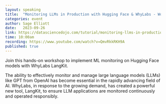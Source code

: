 ```yaml
---
layout: speaking
title:  "Monitoring LLMs in Production with Hugging Face & WhyLabs - Workshop"
categories: event
author: Sage Elliott
date:   2023-09-26
link: https://datasciencedojo.com/tutorial/monitoring-llms-in-production-with-hugging-face-whylabs/
time: 10:00am
recording: https://www.youtube.com/watch?v=QmvRkkRKH9A
published: true
---
```

Join this hands-on workshop to implement ML monitoring on Hugging Face models with WhyLabs LangKit.

The ability to effectively monitor and manage large language models (LLMs) like GPT from OpenAI has become essential in the rapidly advancing field of AI. WhyLabs, in response to the growing demand, has created a powerful new tool, LangKit, to ensure LLM applications are monitored continuously and operated responsibly.
